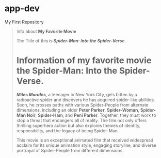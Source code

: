 # app-dev
My First Repository

> Info about **My Favorite Movie**
>
> The Title of this is ***Spider-Man: Into the Spider-Verse***.
>
> # Information of my favorite movie the Spider-Man: Into the Spider-Verse.
> ***Miles Morales***, a teenager in New York City, gets bitten by a radioactive spider and discovers he has acquired spider-like abilities. Soon, he crosses paths with various Spider-People from alternate dimensions, including an older **Peter Parker**, **Spider-Woman**, **Spider-Man Noir**, **Spider-Ham**, and **Peni Parker**. Together, they must work to stop a threat that endangers all of reality. The film not only offers thrilling superhero action but also explores themes of identity, responsibility, and the legacy of being Spider-Man.
>
> This movie is an exceptional animated film that received widespread acclaim for its unique animation style, engaging storyline, and diverse portrayal of Spider-People from different dimensions.

